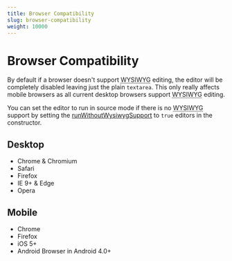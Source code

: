 ```yaml
---
title: Browser Compatibility
slug: browser-compatibility
weight: 10000
---
```


# Browser Compatibility <a id="browser-compatibility"></a>

By default if a browser doesn't support <abbr title="What You See Is What You Get">WYSIWYG</abbr> editing, the editor will be completely disabled leaving just the plain `textarea`. This only really affects mobile browsers as all current desktop browsers support <abbr title="What You See Is What You Get">WYSIWYG</abbr> editing.

You can set the editor to run in source mode if there is no <abbr title="What You See Is What You Get">WYSIWYG</abbr> support by setting the [runWithoutWysiwygSupport](/documentation/options/#runWithoutWysiwygSupport) to `true` editors in the constructor.


## Desktop <a id="desktop"></a>

 * Chrome & Chromium
 * Safari
 * Firefox
 * IE 9+ & Edge
 * Opera


## Mobile <a id="mobile"></a>

 * Chrome
 * Firefox
 * iOS 5+
 * Android Browser in Android 4.0+
